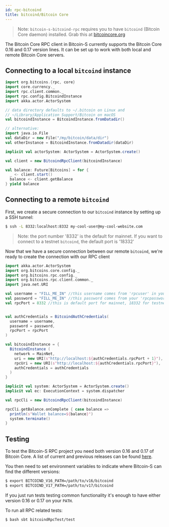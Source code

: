 ```yaml
---
id: rpc-bitcoind
title: bitcoind/Bitcoin Core
---
```


> Note: `bitcoin-s-bitcoind-rpc` requires you to have `bitcoind` (Bitcoin Core daemon) installed. Grab this at [bitcoincore.org](https://bitcoincore.org/en/download/)

The Bitcoin Core RPC client in Bitcoin-S currently supports the Bitcoin Core 0.16 and 0.17
version lines. It can be set up to work with both local and remote Bitcoin Core servers.

## Connecting to a local `bitcoind` instance

```scala
import org.bitcoins.{rpc, core}
import core.currency._
import rpc.client.common._
import rpc.config.BitcoindInstance
import akka.actor.ActorSystem

// data directory defaults to ~/.bitcoin on Linux and
// ~/Library/Application Support/Bitcoin on macOS
val bitcoindInstance = BitcoindInstance.fromDatadir()

// alternative:
import java.io.File
val dataDir = new File("/my/bitcoin/data/dir")
val otherInstance = BitcoindInstance.fromDatadir(dataDir)

implicit val actorSystem: ActorSystem = ActorSystem.create()

val client = new BitcoindRpcClient(bitcoindInstance)

val balance: Future[Bitcoins] = for {
  _ <- client.start()
  balance <- client.getBalance
} yield balance
```

## Connecting to a remote `bitcoind`

First, we create a secure connection to our `bitcoind` instance by setting 
up a SSH tunnel:

```bash
$ ssh -L 8332:localhost:8332 my-cool-user@my-cool-website.com
```

> Note: the port number '8332' is the default for mainnet. If you want to 
> connect to a testnet `bitcoind`, the default port is '18332'

Now that we have a secure connection between our remote `bitcoind`, we're 
ready to create the connection with our RPC client

```scala
import akka.actor.ActorSystem
import org.bitcoins.core.config._
import org.bitcoins.rpc.config._
import org.bitcoins.rpc.client.common._
import java.net.URI

val username = "FILL_ME_IN" //this username comes from 'rpcuser' in your bitcoin.conf file
val password = "FILL_ME_IN" //this password comes from your 'rpcpassword' in your bitcoin.conf file
val rpcPort = 8332 //this is default port for mainnet, 18332 for testnet/regtest


val authCredentials = BitcoindAuthCredentials(
  username = username,
  password = password,
  rpcPort = rpcPort
)

val bitcoindInstance = {
  BitcoindInstance (
    network = MainNet,
    uri = new URI(s"http://localhost:${authCredentials.rpcPort + 1}"),
    rpcUri = new URI(s"http://localhost:${authCredentials.rpcPort}"),
    authCredentials = authCredentials
  )
}

implicit val system: ActorSystem = ActorSystem.create()
implicit val ec: ExecutionContext = system.dispatcher

val rpcCli = new BitcoindRpcClient(bitcoindInstance)

rpcCli.getBalance.onComplete { case balance =>
  println(s"Wallet balance=${balance}")
  system.terminate()
}
```

## Testing

To test the Bitcoin-S RPC project you need both version 0.16 and 0.17 of Bitcoin Core. A list of current and previous releases can be found [here](https://bitcoincore.org/en/releases/).

You then need to set environment variables to indicate where Bitcoin-S can find the different versions:

```bash
$ export BITCOIND_V16_PATH=/path/to/v16/bitcoind
$ export BITCOIND_V17_PATH=/path/to/v17/bitcoind
```

If you just run tests testing common functionality it's enough to have either version 0.16 or 0.17 on your `PATH`.

To run all RPC related tests:

```bash
$ bash sbt bitcoindRpcTest/test
```
